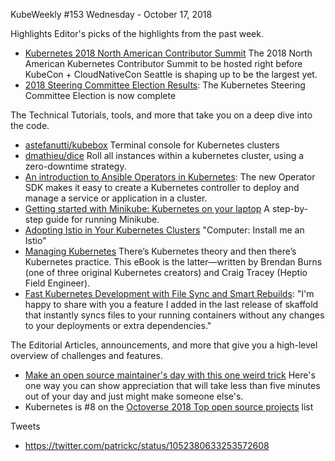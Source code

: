 KubeWeekly #153
Wednesday - October 17, 2018

Highlights
Editor's picks of the highlights from the past week.

- [Kubernetes 2018 North American Contributor Summit](https://kubernetes.io/blog/2018/10/16/kubernetes-2018-north-american-contributor-summit/) The 2018 North American Kubernetes Contributor Summit to be hosted right before KubeCon + CloudNativeCon Seattle is shaping up to be the largest yet.
- [2018 Steering Committee Election Results](https://kubernetes.io/blog/2018/10/15/2018-steering-committee-election-results/): The Kubernetes Steering Committee Election is now complete

The Technical
Tutorials, tools, and more that take you on a deep dive into the code.

- [astefanutti/kubebox](https://github.com/astefanutti/kubebox) Terminal console for Kubernetes clusters
- [dmathieu/dice](https://github.com/dmathieu/dice) Roll all instances within a kubernetes cluster, using a zero-downtime strategy.
- [An introduction to Ansible Operators in Kubernetes](https://opensource.com/article/18/10/ansible-operators-kubernetes): The new Operator SDK makes it easy to create a Kubernetes controller to deploy and manage a service or application in a cluster.
- [Getting started with Minikube: Kubernetes on your laptop](https://opensource.com/article/18/10/getting-started-minikube) A step-by-step guide for running Minikube.
- [Adopting Istio in Your Kubernetes Clusters](https://medium.com/uptime-99/adopting-istio-in-your-kubernetes-clusters-a3e28ed6f4b7) "Computer: Install me an Istio"
- [Managing Kubernetes](https://hello.heptio.com/managing-kubernetes-ebook/) There’s Kubernetes theory and then there’s Kubernetes practice. This eBook is the latter—written by Brendan Burns (one of three original Kubernetes creators) and Craig Tracey (Heptio Field Engineer).
- [Fast Kubernetes Development with File Sync and Smart Rebuilds](https://matt-rickard.com/fast-kubernetes-development/): "I'm happy to share with you a feature I added in the last release of skaffold that instantly syncs files to your running containers without any changes to your deployments or extra dependencies."

The Editorial
Articles, announcements, and more that give you a high-level overview of challenges and features.

- [Make an open source maintainer's day with this one weird trick](https://changelog.com/posts/make-an-open-source-maintainers-day-with-this-one-weird-trick) Here's one way you can show appreciation that will take less than five minutes out of your day and just might make someone else's.
- Kubernetes is #8 on the [Octoverse 2018 Top open source projects](https://octoverse.github.com/projects) list

Tweets

- https://twitter.com/patrickc/status/1052380633253572608
